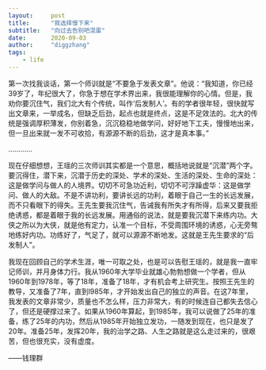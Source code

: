 ```yaml
---
layout:     post
title:      "我选择慢下来"
subtitle:   "向过去告别吧混蛋"
date:       2020-09-03
author:     "diggzhang"
tags:
    - life
---
```



第一次找我谈话，第一个师训就是“不要急于发表文章”。他说：“我知道，你已经39岁了，年纪很大了，你急于想在学术界出来，我很能理解你的心情。但是，我劝你要沉住气，我们北大有个传统，叫作‘后发制人’。有的学者很年轻，很快就写出文章来，一举成名，但缺乏后劲，起点也就是终点，这是不足效法的。北大的传统是强调厚积薄发，你别着急，沉沉稳稳地做学问，好好地下工夫，慢慢地出来，但一旦出来就一发不可收拾，有源源不断的后劲，这才是真本事。”     

…………      
 
现在仔细想想，王瑶的三次师训其实都是一个意思，概括地说就是“沉潜”两个字。要沉得住，潜下来，沉潜于历史的深处、学术的深处、生活的深处、生命的深处：这是做学问与做人的人境界。切切不可急功近利，切切不可浮躁虚华：这是做学问、做人的大敌。不是不讲功利，要讲长远的功利，着眼于自己一生的长远发展，而不只看眼下的得失。王先生要我沉住气，告诫我有所失才有所得，后来又要我拒绝诱惑，都是着眼于我的长远发展。用通俗的说法，就是要我沉潜下来练内功。大侠之所以为大侠，就是他有定力，认准一个目标，不受周围环境的诱惑，心无旁骜地练好内功。功练好了，气足了，就可以源源不断地发。这就是王先生要求的“后发制人”。

我现在回顾自己的学术生涯，唯一可取之处，也是可以告慰王瑶的，就是我一直牢记师训，并月身体力行。我从1960年大学毕业就雄心勃勃想做一个学者，但从1960年到1978年，等了18年，准备了18年，才有机会考上研究生。按照王先生的教导，又准备了7年，直到l985年，才开始发出自己的独立的声音。在这7年里，我发表的文章非常少，质量也不怎么样，压力非常大，有的时候连自己都失去信心了，但还是硬撑过来了。如果从1960年算起，到1985年，我可以说做了25年的准备，练了25年的内功，然后从1985年开始独立发功，一随发到现在，也只是发了20年。准备25年，发挥20年，我的治学之路、人生之路就是这么走过来的，很艰苦，但也很充实，没有虚度。

——钱理群
